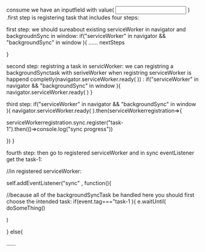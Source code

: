 consume we have an inputfield with value( <input/> ) .first step is registering task that includes four steps:


first step:
we should sureabout existing serviceWorker in navigator and backgroudnSync in window:
if("serviceWorker" in navigator && "backgroundSync" in window ){
...... nextSteps

}

second step:
registring a task in servicWorker:
we can registring a backgroundSynctask with seriveWorker when registring serviceWorker is happend completly(navigator.serviceWorker.ready( )) :
if("serviceWorker" in navigator && "backgroundSync" in window ){
navigator.serviceWorker.ready( )
}

third step:
if("serviceWorker" in navigator && "backgroundSync" in window ){
navigator.serviceWorker.ready( ).then(serviceWorkerregistration=>{

serviceWorkerregistration.sync.register("task-1").then(()=>console.log("sync progress"))

})
}

fourth step:
then go to registered serviceWorker and in sync eventListener get the task-1:


//in registered serviceWorker:

self.addEventListener("sync" , function(){

//because all of the backgroundSyncTask be handled here you should first choose the intended task:
if(event.tag==="task-1 ){
e.waitUntil(
doSomeThing()

)

} else{

......
